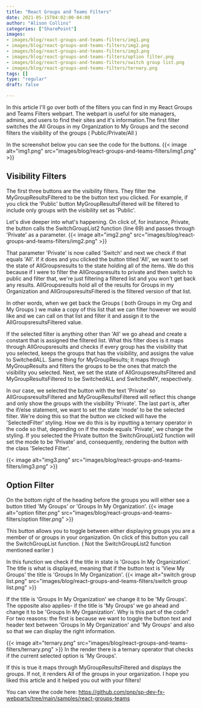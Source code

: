 ```yaml
---
title: "React Groups and Teams Filters"
date: 2021-05-15T04:02:00-04:00
author: "Alison Collins"
categories: ["SharePoint"]
images:
- images/blog/react-groups-and-teams-filters/img1.png
- images/blog/react-groups-and-teams-filters/img2.png
- images/blog/react-groups-and-teams-filters/img3.png
- images/blog/react-groups-and-teams-filters/option filter.png
- images/blog/react-groups-and-teams-filters/switch group list.png
- images/blog/react-groups-and-teams-filters/ternary.png
tags: []
type: "regular"
draft: false

---
```


In this article I'll go over both of the filters you can find in my
React Groups and Teams Filters webpart. The webpart is useful for site
managers, admins, and users to find their sites and
it's information.The
first filter switches the All Groups in my Organization to My Groups and
the second filters the visibility of the groups ( Public/Private/All )

In the screenshot below you can see the code for the buttons.
{{< image alt="img1.png" src="images/blog/react-groups-and-teams-filters/img1.png" >}}


## Visibility Filters

The first three buttons are the visibility filters. They filter the
MyGroupResultsFiltered to be the button text you clicked. For example,
if you click the 'Public' button MyGroupResultsFiltered will be filtered
to include only groups with the visibility set as 'Public'.

  Let's dive deeper into what's happening. On click of, for instance, Private, the button calls the SwitchGroupList2 function (line 69) and passes through 'Private' as a parameter.   {{< image alt="img2.png" src="images/blog/react-groups-and-teams-filters/img2.png" >}}

That parameter 'Private' is now called 'Switch' and next we check if
that equals 'All'.
If it does and you clicked the button titled 'All', we want to set the
state of AllGroupsresults to the state holding all of the items. We do
this because if I were to filter the AllGroupsresults to private and
then switch to public and filter that, we're just filtering a filtered
list and you won't get back any results. AllGroupsresults hold all of
the results for Groups in my Organization and AllGroupsresultsFiltered
is the filtered version of that list. 

In other words, when we get back
the Groups ( both Groups in my Org and My Groups ) we make a copy of
this list that we can filter however we would like and we can call on
that list and filter it and assign it to the AllGroupsresultsFiltered
value.


If the selected filter is anything other than 'All' we go ahead and
create a constant that is assigned the filtered list. What this filter
does is it maps through AllGroupsresults and checks if every group has
the visibility that you selected, keeps the groups that has the
visibility, and assigns the value to SwitchedALL. Same thing for
MyGroupResults; It maps through MyGroupResults and filters the groups to
be the ones that match the visibility you selected. Next, we set the
state of AllGroupsresultsFiltered and MyGroupResultsFiltered to be
SwitchedALL and SwitchedMY, respectively. 

In our case, we selected the
button with the text 'Private' so AllGroupsresultsFiltered and
MyGroupResultsFiltered will reflect this change and only show the groups
with the visibility 'Private'.
The last part is, after the if/else statement, we want to set the state
'mode' to be the selected filter. We're doing this so that the button we
clicked will have the 'SelectedFilter' styling. How we do this is by
inputting a ternary operator in the code so that, depending on if the
mode equals 'Private', we change the styling. If you selected the
Private button the SwitchGroupList2 function will set the mode to be
'Private' and, consequently, rendering the button with the class
'Selected Filter'.


{{< image alt="img3.png" src="images/blog/react-groups-and-teams-filters/img3.png" >}}


## Option Filter

  On the bottom right of the heading before the groups you will either see a button titled 'My Groups' or 'Groups In My Organization'.   {{< image alt="option filter.png" src="images/blog/react-groups-and-teams-filters/option filter.png" >}}

This button allows you to toggle between either displaying groups you
are a member of or groups in your organization. On click of this button
you call the SwitchGroupList function. ( Not the SwitchGroupList2
function mentioned earlier )

  In this function we check if the title in state is 'Groups In My Organization'. The title is what is displayed, meaning that if the button text is 'View My Groups' the title is 'Groups In My Organization'.   {{< image alt="switch group list.png" src="images/blog/react-groups-and-teams-filters/switch group list.png" >}}

If the title is 'Groups In My Organization' we change it to be 'My
Groups'. The opposite also applies- if the title is 'My Groups' we go
ahead and change it to be 'Groups In My Organization'.
Why is this part of the code? For two reasons: the first is because we
want to toggle the button text and header text between 'Groups In My
Organization' and 'My Groups' and also so that we can display the right
information.

  {{< image alt="ternary.png" src="images/blog/react-groups-and-teams-filters/ternary.png" >}}  In the render there is a ternary operator that checks if the current selected option is 'My Groups'.

If this is true it maps through MyGroupResultsFiltered and displays the
groups. If not, it renders All of the groups in your organization.
I hope you liked this article and it helped you out with your filters!

You can view the code here:
<https://github.com/pnp/sp-dev-fx-webparts/tree/main/samples/react-groups-teams>

